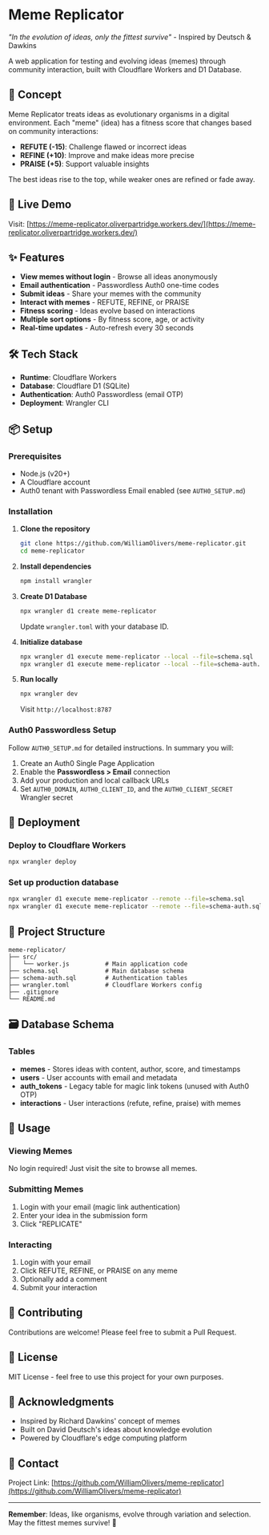 # Meme Replicator

*"In the evolution of ideas, only the fittest survive"* - Inspired by Deutsch & Dawkins

A web application for testing and evolving ideas (memes) through community interaction, built with Cloudflare Workers and D1 Database.

## 🧬 Concept

Meme Replicator treats ideas as evolutionary organisms in a digital environment. Each "meme" (idea) has a fitness score that changes based on community interactions:

- **REFUTE (-15)**: Challenge flawed or incorrect ideas
- **REFINE (+10)**: Improve and make ideas more precise
- **PRAISE (+5)**: Support valuable insights

The best ideas rise to the top, while weaker ones are refined or fade away.

## 🚀 Live Demo

Visit: [https://meme-replicator.oliverpartridge.workers.dev/](https://meme-replicator.oliverpartridge.workers.dev/)

## ✨ Features

- **View memes without login** - Browse all ideas anonymously
- **Email authentication** - Passwordless Auth0 one-time codes
- **Submit ideas** - Share your memes with the community
- **Interact with memes** - REFUTE, REFINE, or PRAISE
- **Fitness scoring** - Ideas evolve based on interactions
- **Multiple sort options** - By fitness score, age, or activity
- **Real-time updates** - Auto-refresh every 30 seconds

## 🛠️ Tech Stack

- **Runtime**: Cloudflare Workers
- **Database**: Cloudflare D1 (SQLite)
- **Authentication**: Auth0 Passwordless (email OTP)
- **Deployment**: Wrangler CLI

## 📦 Setup

### Prerequisites

- Node.js (v20+)
- A Cloudflare account
- Auth0 tenant with Passwordless Email enabled (see `AUTH0_SETUP.md`)

### Installation

1. **Clone the repository**
   ```bash
   git clone https://github.com/WilliamOlivers/meme-replicator.git
   cd meme-replicator
   ```

2. **Install dependencies**
   ```bash
   npm install wrangler
   ```

3. **Create D1 Database**
   ```bash
   npx wrangler d1 create meme-replicator
   ```
   Update `wrangler.toml` with your database ID.

4. **Initialize database**
   ```bash
   npx wrangler d1 execute meme-replicator --local --file=schema.sql
   npx wrangler d1 execute meme-replicator --local --file=schema-auth.sql
   ```

5. **Run locally**
   ```bash
   npx wrangler dev
   ```
   Visit `http://localhost:8787`

### Auth0 Passwordless Setup

Follow `AUTH0_SETUP.md` for detailed instructions. In summary you will:

1. Create an Auth0 Single Page Application
2. Enable the **Passwordless > Email** connection
3. Add your production and local callback URLs
4. Set `AUTH0_DOMAIN`, `AUTH0_CLIENT_ID`, and the `AUTH0_CLIENT_SECRET` Wrangler secret

## 🚢 Deployment

### Deploy to Cloudflare Workers

```bash
npx wrangler deploy
```

### Set up production database

```bash
npx wrangler d1 execute meme-replicator --remote --file=schema.sql
npx wrangler d1 execute meme-replicator --remote --file=schema-auth.sql
```

## 📁 Project Structure

```
meme-replicator/
├── src/
│   └── worker.js          # Main application code
├── schema.sql             # Main database schema
├── schema-auth.sql        # Authentication tables
├── wrangler.toml          # Cloudflare Workers config
├── .gitignore
└── README.md
```

## 🗃️ Database Schema

### Tables

- **memes** - Stores ideas with content, author, score, and timestamps
- **users** - User accounts with email and metadata
- **auth_tokens** - Legacy table for magic link tokens (unused with Auth0 OTP)
- **interactions** - User interactions (refute, refine, praise) with memes

## 🎯 Usage

### Viewing Memes

No login required! Just visit the site to browse all memes.

### Submitting Memes

1. Login with your email (magic link authentication)
2. Enter your idea in the submission form
3. Click "REPLICATE"

### Interacting

1. Login with your email
2. Click REFUTE, REFINE, or PRAISE on any meme
3. Optionally add a comment
4. Submit your interaction

## 🤝 Contributing

Contributions are welcome! Please feel free to submit a Pull Request.

## 📄 License

MIT License - feel free to use this project for your own purposes.

## 🙏 Acknowledgments

- Inspired by Richard Dawkins' concept of memes
- Built on David Deutsch's ideas about knowledge evolution
- Powered by Cloudflare's edge computing platform

## 📧 Contact

Project Link: [https://github.com/WilliamOlivers/meme-replicator](https://github.com/WilliamOlivers/meme-replicator)

---

**Remember**: Ideas, like organisms, evolve through variation and selection. May the fittest memes survive! 🧬

